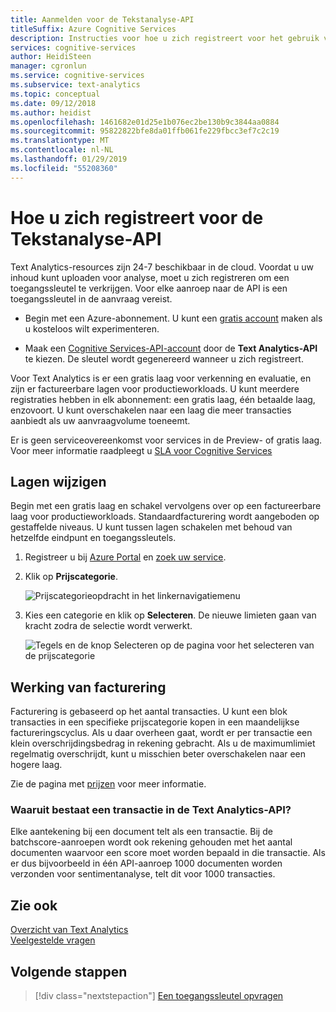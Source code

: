 ```yaml
---
title: Aanmelden voor de Tekstanalyse-API
titleSuffix: Azure Cognitive Services
description: Instructies voor hoe u zich registreert voor het gebruik van tekstanalyse en gebruik binnen limieten.
services: cognitive-services
author: HeidiSteen
manager: cgronlun
ms.service: cognitive-services
ms.subservice: text-analytics
ms.topic: conceptual
ms.date: 09/12/2018
ms.author: heidist
ms.openlocfilehash: 1461682e01d25e1b076ec2be130b9c3844aa0884
ms.sourcegitcommit: 95822822bfe8da01ffb061fe229fbcc3ef7c2c19
ms.translationtype: MT
ms.contentlocale: nl-NL
ms.lasthandoff: 01/29/2019
ms.locfileid: "55208360"
---
```

# <a name="how-to-sign-up-for-the-text-analytics-api"></a>Hoe u zich registreert voor de Tekstanalyse-API

Text Analytics-resources zijn 24-7 beschikbaar in de cloud. Voordat u uw inhoud kunt uploaden voor analyse, moet u zich registreren om een toegangssleutel te verkrijgen. Voor elke aanroep naar de API is een toegangssleutel in de aanvraag vereist.

+ Begin met een Azure-abonnement. U kunt een [gratis account](https://azure.microsoft.com/free/) maken als u kosteloos wilt experimenteren.

+ Maak een [Cognitive Services-API-account](https://docs.microsoft.com/azure/cognitive-services/cognitive-services-apis-create-account) door de **Text Analytics-API** te kiezen. De sleutel wordt gegenereerd wanneer u zich registreert.

Voor Text Analytics is er een gratis laag voor verkenning en evaluatie, en zijn er factureerbare lagen voor productieworkloads. U kunt meerdere registraties hebben in elk abonnement: een gratis laag, één betaalde laag, enzovoort. U kunt overschakelen naar een laag die meer transacties aanbiedt als uw aanvraagvolume toeneemt.

Er is geen serviceovereenkomst voor services in de Preview- of gratis laag. Voor meer informatie raadpleegt u [SLA voor Cognitive Services](https://azure.microsoft.com/support/legal/sla/cognitive-services/v1_1/)

## <a name="how-to-change-tiers"></a>Lagen wijzigen

Begin met een gratis laag en schakel vervolgens over op een factureerbare laag voor productieworkloads. Standaardfacturering wordt aangeboden op gestaffelde niveaus. U kunt tussen lagen schakelen met behoud van hetzelfde eindpunt en toegangssleutels.

1. Registreer u bij [Azure Portal](https://portal.azure.com) en [zoek uw service](text-analytics-how-to-access-key.md).

2. Klik op **Prijscategorie**.

   ![Prijscategorieopdracht in het linkernavigatiemenu](../media/portal-pricing-tier.png)

3. Kies een categorie en klik op **Selecteren**.  De nieuwe limieten gaan van kracht zodra de selectie wordt verwerkt. 

   ![Tegels en de knop Selecteren op de pagina voor het selecteren van de prijscategorie](../media/portal-choose-tier.png)

## <a name="how-billing-works"></a>Werking van facturering

Facturering is gebaseerd op het aantal transacties. U kunt een blok transacties in een specifieke prijscategorie kopen in een maandelijkse factureringscyclus. Als u daar overheen gaat, wordt er per transactie een klein overschrijdingsbedrag in rekening gebracht. Als u de maximumlimiet regelmatig overschrijdt, kunt u misschien beter overschakelen naar een hogere laag.

Zie de pagina met [prijzen](https://azure.microsoft.com/pricing/details/cognitive-services/text-analytics/) voor meer informatie.

### <a name="what-constitutes-a-transaction-in-the-text-analytics-api"></a>Waaruit bestaat een transactie in de Text Analytics-API?
Elke aantekening bij een document telt als een transactie. Bij de batchscore-aanroepen wordt ook rekening gehouden met het aantal documenten waarvoor een score moet worden bepaald in die transactie. Als er dus bijvoorbeeld in één API-aanroep 1000 documenten worden verzonden voor sentimentanalyse, telt dit voor 1000 transacties.

## <a name="see-also"></a>Zie ook 

 [Overzicht van Text Analytics](../overview.md)  
 [Veelgestelde vragen](../text-analytics-resource-faq.md)

## <a name="next-steps"></a>Volgende stappen

> [!div class="nextstepaction"]
> [Een toegangssleutel opvragen](text-analytics-how-to-access-key.md)
